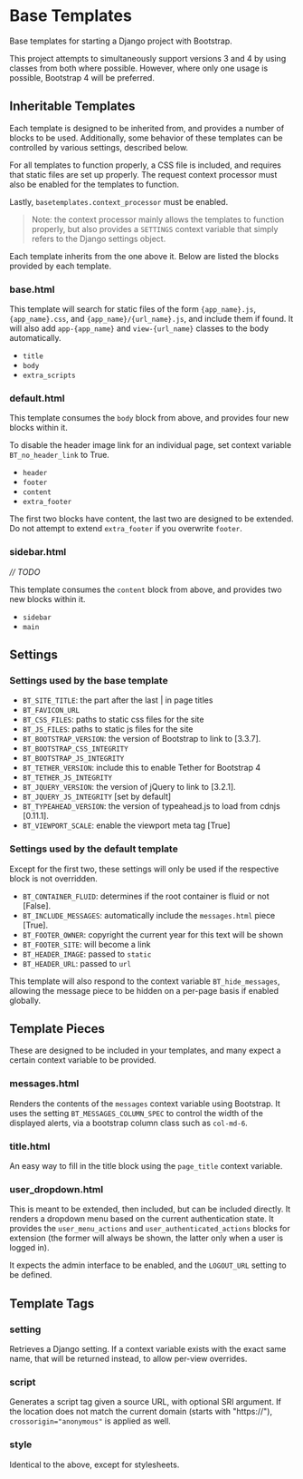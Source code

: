# Base Templates
Base templates for starting a Django project with Bootstrap.

This project attempts to simultaneously support versions 3 and 4 by using
classes from both where possible. However, where only one usage is possible,
Bootstrap 4 will be preferred.

## Inheritable Templates

Each template is designed to be inherited from, and provides a number of
blocks to be used. Additionally, some behavior of these templates can be
controlled by various settings, described below.

For all templates to function properly, a CSS file is included, and requires
that static files are set up properly. The request context processor must also
be enabled for the templates to function.

Lastly, `basetemplates.context_processor` must be enabled.

> Note: the context processor mainly allows the templates to function properly,
> but also provides a `SETTINGS` context variable that simply refers to the
> Django settings object.

Each template inherits from the one above it. Below are listed the blocks
provided by each template.

### base.html

This template will search for static files of the form `{app_name}.js`,
`{app_name}.css`, and `{app_name}/{url_name}.js`, and include them if found.
It will also add `app-{app_name}` and `view-{url_name}` classes to the body
automatically.

- `title`
- `body`
- `extra_scripts`

### default.html

This template consumes the `body` block from above, and provides four new
blocks within it.

To disable the header image link for an individual page, set context variable
`BT_no_header_link` to True.

- `header`
- `footer`
- `content`
- `extra_footer`

The first two blocks have content, the last two are designed to be extended.
Do not attempt to extend `extra_footer` if you overwrite `footer`.

### sidebar.html

*// TODO*

This template consumes the `content` block from above, and provides two new
blocks within it.

- `sidebar`
- `main`

## Settings

### Settings used by the base template

- `BT_SITE_TITLE`: the part after the last | in page titles
- `BT_FAVICON_URL`
- `BT_CSS_FILES`: paths to static css files for the site
- `BT_JS_FILES`: paths to static js files for the site
- `BT_BOOTSTRAP_VERSION`: the version of Bootstrap to link to [3.3.7].
- `BT_BOOTSTRAP_CSS_INTEGRITY`
- `BT_BOOTSTRAP_JS_INTEGRITY`
- `BT_TETHER_VERSION`: include this to enable Tether for Bootstrap 4
- `BT_TETHER_JS_INTEGRITY`
- `BT_JQUERY_VERSION`: the version of jQuery to link to [3.2.1].
- `BT_JQUERY_JS_INTEGRITY` [set by default]
- `BT_TYPEAHEAD_VERSION`: the version of typeahead.js to load from cdnjs
  [0.11.1].
- `BT_VIEWPORT_SCALE`: enable the viewport meta tag [True]

### Settings used by the default template

Except for the first two, these settings will only be used if the respective
block is not overridden.

- `BT_CONTAINER_FLUID`: determines if the root container is fluid or not
  [False].
- `BT_INCLUDE_MESSAGES`: automatically include the `messages.html` piece
  [True].
- `BT_FOOTER_OWNER`: copyright the current year for this text will be shown
- `BT_FOOTER_SITE`: will become a link
- `BT_HEADER_IMAGE`: passed to `static`
- `BT_HEADER_URL`: passed to `url`

This template will also respond to the context variable `BT_hide_messages`,
allowing the message piece to be hidden on a per-page basis if enabled
globally.

## Template Pieces

These are designed to be included in your templates, and many expect
a certain context variable to be provided.

### messages.html

Renders the contents of the `messages` context variable using Bootstrap.
It uses the setting `BT_MESSAGES_COLUMN_SPEC` to control the width of the
displayed alerts, via a bootstrap column class such as `col-md-6`.

### title.html

An easy way to fill in the title block using the `page_title` context variable.

### user_dropdown.html

This is meant to be extended, then included, but can be included directly.
It renders a dropdown menu based on the current authentication state.
It provides the `user_menu_actions` and `user_authenticated_actions` blocks
for extension (the former will always be shown, the latter only when a user is
logged in).

It expects the admin interface to be enabled, and the `LOGOUT_URL` setting
to be defined.

## Template Tags

### setting

Retrieves a Django setting. If a context variable exists with the exact same
name, that will be returned instead, to allow per-view overrides.

### script

Generates a script tag given a source URL, with optional SRI argument.
If the location does not match the current domain (starts with "https://"),
`crossorigin="anonymous"` is applied as well.

### style

Identical to the above, except for stylesheets.
